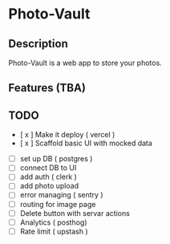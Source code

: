# Photo-Vault

## Description

Photo-Vault is a web app to store your photos.

## Features (TBA)


## TODO

- [ x ] Make it deploy ( vercel )
- [ x ] Scaffold basic UI with mocked data
- [ ] set up DB ( postgres )
- [ ] connect DB to UI
- [ ] add auth ( clerk )
- [ ] add photo upload
- [ ] error managing ( sentry )
- [ ] routing for image page
- [ ] Delete button with servar actions
- [ ] Analytics ( posthog)
- [ ] Rate limit ( upstash )
